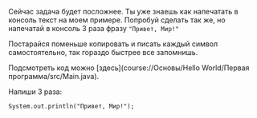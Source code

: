 
Сейчас задача будет посложнее. Ты уже знаешь как напечатать в консоль текст на моем примере.
Попробуй сделать так же, но напечатай в консоль 3 раза фразу `"Привет, Мир!"`

Постарайся поменьше копировать и писать каждый символ самостоятельно, так гораздо быстрее все запомнишь.
<div class="hint">

Подсмотреть код можно [здесь](course://Основы/Hello World/Первая программа/src/Main.java).

</div>

<div class="hint">

Напиши 3 раза:

`System.out.println("Привет, Мир!");`

</div>
